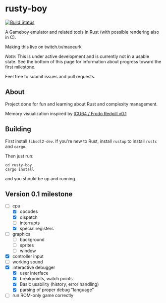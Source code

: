 # rusty-boy
[![Build Status](https://travis-ci.org/MarkMcCaskey/rusty-boy.svg?branch=master)](https://travis-ci.org/MarkMcCaskey/rusty-boy)

A Gameboy emulator and related tools in Rust (with possible rendering also in C).

Making this live on twitch.tv/maoeurk


*Note*: This is under active development and is currently not in a
usable state.  See the bottom of this page for information about 
progress toward the first milestone.

Feel free to submit issues and pull requests.

## About

Project done for fun and learning about Rust and complexity management.

Memory visualization inspired by [ICU64 / Frodo Redpill v0.1](https://icu64.blogspot.com/2009/09/first-public-release-of-icu64frodo.html)

## Building

First install `libsdl2-dev`.  If you're new to Rust, install `rustup`
to install `rustc` and `cargo`.

Then just run:

```
cd rusty-boy
cargo install
```

and you should be up and running.

## Version 0.1 milestone
- [ ] cpu
  - [x] opcodes
  - [x] dispatch
  - [ ] interrupts
  - [x] special registers
- [ ] graphics
  - [ ] background
  - [ ] sprites
  - [ ] window
- [x] controller input
- [ ] working sound
- [x] interactive debugger
  - [x] user interface
  - [x] breakpoints, watch points
  - [x] Basic usability (history, error handling)
  - [x] parsing of proper debug "language"
- [ ] run ROM-only game correctly
